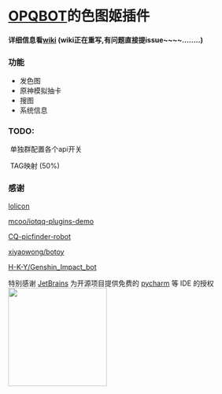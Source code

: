 # [OPQBOT](https://github.com/OPQBOT/OPQ)的色图姬插件

#### 详细信息看[wiki](https://github.com/yuban10703/OPQ-SetuBot/wiki) (wiki正在重写,有问题直接提issue~~~~........)



### 功能

- 发色图
- 原神模拟抽卡
- 搜图
- 系统信息



### TODO:

​	单独群配置各个api开关

​	TAG映射 (50%)

 



### 感谢

[lolicon](https://api.lolicon.app/#/setu)

[mcoo/iotqq-plugins-demo](https://github.com/mcoo/iotqq-plugins-demo)

[CQ-picfinder-robot](https://github.com/Tsuk1ko/CQ-picfinder-robot)

[xiyaowong/botoy](https://github.com/xiyaowong/botoy)

[H-K-Y/Genshin_Impact_bot](https://github.com/H-K-Y/Genshin_Impact_bot)



特别感谢 [JetBrains](https://www.jetbrains.com/?from=OPQ-SetuBot) 为开源项目提供免费的 [pycharm](https://www.jetbrains.com/pycharm/?from=OPQ-SetuBot) 等 IDE 的授权  
[<img src="https://cdn.jsdelivr.net/gh/yuban10703/BlogImgdata/img/20210305185521.png" width="200"/>](https://www.jetbrains.com/?from=OPQ-SetuBot)

